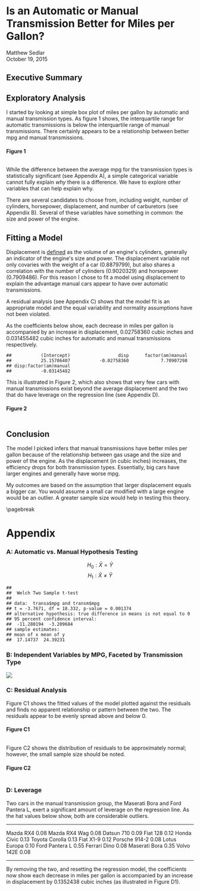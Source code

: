 # Is an Automatic or Manual Transmission Better for Miles per Gallon?
Matthew Sedlar  
October 19, 2015  

## Executive Summary

## Exploratory Analysis

I started by looking at simple box plot of miles per gallon by automatic and manual transmission types. As figure 1 shows, the interquartile range for automatic transmissions is below the interquartile range of manual transmissions. There certainly appears to be a relationship between better mpg and manual transmissions.

#### Figure 1

<img src="Report_files/figure-html/unnamed-chunk-1-1.png" title="" alt="" style="display: block; margin: auto;" />

While the difference between the average mpg for the transmission types is statistically significant (see Appendix A), a simple categorical variable cannot fully explain _why_ there is a difference. We have to explore other variables that can help explain why.

There are several candidates to choose from, including weight, number of cylinders, horsepower, displacement, and number of carburetors (see Appendix B). Several of these variables have something in common: the size and power of the engine. 

## Fitting a Model

Displacement is [defined](http://askcars.com/2008/07/what-does-engin.html) as the volume of an engine's cylinders, generally an indicator of the engine's size and power. The displacement variable not only covaries with the weight of a car (0.8879799), but also shares a correlation with the number of cylinders (0.9020329) and horsepower (0.7909486). For this reason I chose to fit a model using displacement to explain the advantage manual cars appear to have over automatic transmissions.

A residual analysis (see Appendix C) shows that the model fit is an appropriate model and the equal variability and normality assumptions have not been violated. 

As the coefficients below show, each decrease in miles per gallon is accompanied by an increase in displacement, 0.02758360 cubic inches and 0.031455482 cubic inches for automatic and manual transmissions respectively.


```
##           (Intercept)                  disp      factor(am)manual 
##           25.15706407           -0.02758360            7.70907298 
## disp:factor(am)manual 
##           -0.03145482
```

This is illustrated in Figure 2, which also shows that very few cars with manual transmissions exist beyond the average displacement and the two that do have leverage on the regression line (see Appendix D).

#### Figure 2

<img src="Report_files/figure-html/unnamed-chunk-3-1.png" title="" alt="" style="display: block; margin: auto;" />

## Conclusion

The model I picked infers that manual transmissions have better miles per gallon because of the relationship between gas usage and the size and power of the engine. As the displacement (in cubic inches) increases, the efficiency drops for both transmission types. Essentially, big cars have larger engines and generally have worse mpg.

My outcomes are based on the assumption that larger displacement equals a bigger car. You would assume a small car modified with a large engine would be an outlier. A greater sample size would help in testing this theory.

\pagebreak

# Appendix

### A: Automatic vs. Manual Hypothesis Testing

$$H_0: \bar{X} = \bar{Y}$$
$$H_1: \bar{X} \neq \bar{Y}$$


```
## 
## 	Welch Two Sample t-test
## 
## data:  transa$mpg and transm$mpg
## t = -3.7671, df = 18.332, p-value = 0.001374
## alternative hypothesis: true difference in means is not equal to 0
## 95 percent confidence interval:
##  -11.280194  -3.209684
## sample estimates:
## mean of x mean of y 
##  17.14737  24.39231
```

### B: Independent Variables by MPG, Faceted by Transmission Type

![](Report_files/figure-html/unnamed-chunk-5-1.png) 

### C: Residual Analysis

Figure C1 shows the fitted values of the model plotted against the residuals and finds no apparent relationship or pattern between the two. The residuals appear to be evenly spread above and below 0.  

#### Figure C1
<img src="Report_files/figure-html/unnamed-chunk-6-1.png" title="" alt="" style="display: block; margin: auto;" />

Figure C2 shows the distribution of residuals to be approximately normal; however, the small sample size should be noted. 

#### Figure C2
<img src="Report_files/figure-html/unnamed-chunk-7-1.png" title="" alt="" style="display: block; margin: auto;" />

### D: Leverage

Two cars in the manual transmission group, the Maserati Bora and Ford Pantera L, exert a significant amount of leverage on the regression line. As the hat values below show, both are considerable outliers.


---------------  -----
Mazda RX4         0.08
Mazda RX4 Wag     0.08
Datsun 710        0.09
Fiat 128          0.12
Honda Civic       0.13
Toyota Corolla    0.13
Fiat X1-9         0.12
Porsche 914-2     0.08
Lotus Europa      0.10
Ford Pantera L    0.55
Ferrari Dino      0.08
Maserati Bora     0.35
Volvo 142E        0.08
---------------  -----

By removing the two, and resetting the regression model, the coefficients now show each decrease in miles per gallon is accompanied by an increase in displacement by 0.1352438 cubic inches (as illustrated in Figure D1).

<img src="Report_files/figure-html/unnamed-chunk-9-1.png" title="" alt="" style="display: block; margin: auto;" />

